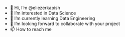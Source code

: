 - 👋 Hi, I’m @eliezerkapish
- 👀 I’m interested in Data Science
- 🌱 I’m currently learning Data Engineering
- 💞️ I’m looking forward to collaborate with your project
- 📫 How to reach me 

<!---
eliezerkapish/eliezerkapish is a ✨ special ✨ repository because its `README.md` (this file) appears on your GitHub profile.
You can click the Preview link to take a look at your changes.
--->
